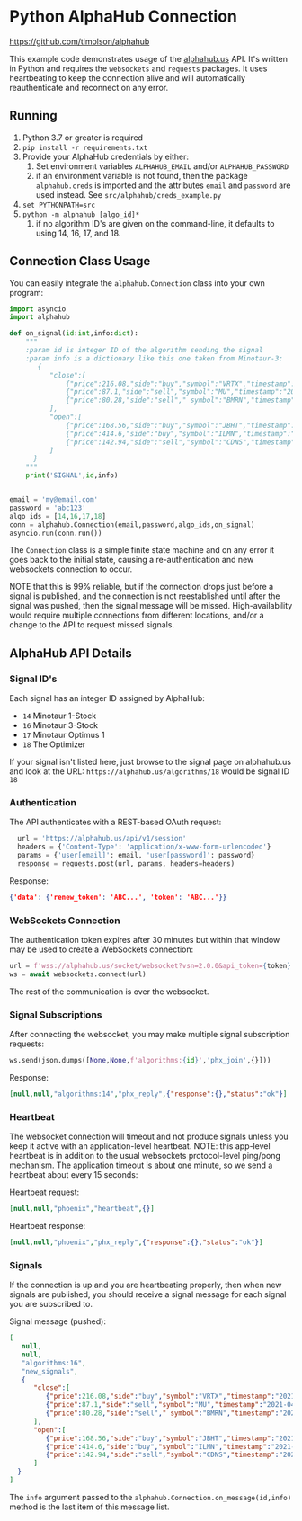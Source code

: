 # Python AlphaHub Connection

https://github.com/timolson/alphahub

This example code demonstrates usage of the [alphahub.us](https://alphahub.us) API. It's written in Python and requires 
the `websockets` and `requests` packages. It uses heartbeating to keep the connection alive and will automatically
reauthenticate and reconnect on any error.

## Running

1. Python 3.7 or greater is required
2. `pip install -r requirements.txt`
3. Provide your AlphaHub credentials by either:
   1. Set environment variables `ALPHAHUB_EMAIL` and/or `ALPHAHUB_PASSWORD` 
   2. if an environment variable is not found, then the
      package `alphahub.creds` is imported and the attributes `email` and
      `password` are used instead. See `src/alphahub/creds_example.py`
4. `set PYTHONPATH=src`
5. `python -m alphahub [algo_id]*`
   1. if no algorithm ID's are given on the command-line, it defaults to using 14, 16, 17, and 18.

## Connection Class Usage

You can easily integrate the `alphahub.Connection` class into your own program:

```python
import asyncio
import alphahub

def on_signal(id:int,info:dict):
    """
    :param id is integer ID of the algorithm sending the signal
    :param info is a dictionary like this one taken from Minotaur-3:
       {
          "close":[
              {"price":216.08,"side":"buy","symbol":"VRTX","timestamp":"2021-04-26 T14:30:00"},
              {"price":87.1,"side":"sell","symbol":"MU","timestamp":"2021-04-26T14:30:00"},
              {"price":80.28,"side":"sell"," symbol":"BMRN","timestamp":"2021-04-26T14:30:00"}
          ],
          "open":[
              {"price":168.56,"side":"buy","symbol":"JBHT","timestamp":"2021-04-26T14:30:01"},
              {"price":414.6,"side":"buy","symbol":"ILMN","timestamp":"2021-04-26T14:30:01"},
              {"price":142.94,"side":"sell","symbol":"CDNS","timestamp":"2021-04-26T14:30:01"}
          ]
      }
    """
    print('SIGNAL',id,info)


email = 'my@email.com'
password = 'abc123'
algo_ids = [14,16,17,18]
conn = alphahub.Connection(email,password,algo_ids,on_signal)
asyncio.run(conn.run())
```

The `Connection` class is a simple finite state machine and on any error it goes back to the initial state, causing a
re-authentication and new websockets connection to occur.

NOTE that this is 99% reliable, but if the connection drops just before a signal is published, and the connection is not
reestablished until after the signal was pushed, then the signal message will be missed. High-availability would require
multiple connections from different locations, and/or a change to the API to request missed signals.

## AlphaHub API Details

### Signal ID's

Each signal has an integer ID assigned by AlphaHub:
* `14` Minotaur 1-Stock
* `16` Minotaur 3-Stock
* `17` Minotaur Optimus 1
* `18` The Optimizer

If your signal isn't listed here, just browse to the signal page on alphahub.us and look at the URL: 
`https://alphahub.us/algorithms/18` would be signal ID `18`

### Authentication

The API authenticates with a REST-based OAuth request:

```python
  url = 'https://alphahub.us/api/v1/session'
  headers = {'Content-Type': 'application/x-www-form-urlencoded'}
  params = {'user[email]': email, 'user[password]': password}
  response = requests.post(url, params, headers=headers)
```

Response:

```json
{'data': {'renew_token': 'ABC...', 'token': 'ABC...'}}
```

### WebSockets Connection

The authentication token expires after 30 minutes but within that window may be used to create a WebSockets connection:

```python
url = f'wss://alphahub.us/socket/websocket?vsn=2.0.0&api_token={token}'
ws = await websockets.connect(url)
```

The rest of the communication is over the websocket.

### Signal Subscriptions

After connecting the websocket, you may make multiple signal subscription requests:

```python
ws.send(json.dumps([None,None,f'algorithms:{id}','phx_join',{}]))
```

Response:

```json
[null,null,"algorithms:14","phx_reply",{"response":{},"status":"ok"}]
```

### Heartbeat

The websocket connection will timeout and not produce signals unless you keep it active with an application-level
heartbeat. NOTE: this app-level heartbeat is in addition to the usual websockets protocol-level ping/pong
mechanism. The application timeout is about one minute, so we send a heartbeat about every 15 seconds:

Heartbeat request:

```json
[null,null,"phoenix","heartbeat",{}]
```

Heartbeat response:

```json
[null,null,"phoenix","phx_reply",{"response":{},"status":"ok"}]
```

### Signals

If the connection is up and you are heartbeating properly, then when new signals are published, you should receive a 
signal message for each signal you are subscribed to.

Signal message (pushed):

```json
[
   null,
   null,
   "algorithms:16",
   "new_signals",
   {
      "close":[
         {"price":216.08,"side":"buy","symbol":"VRTX","timestamp":"2021-04-26 T14:30:00"},
         {"price":87.1,"side":"sell","symbol":"MU","timestamp":"2021-04-26T14:30:00"},
         {"price":80.28,"side":"sell"," symbol":"BMRN","timestamp":"2021-04-26T14:30:00"}
      ],
      "open":[
         {"price":168.56,"side":"buy","symbol":"JBHT","timestamp":"2021-04-26T14:30:01"},
         {"price":414.6,"side":"buy","symbol":"ILMN","timestamp":"2021-04-26T14:30:01"},
         {"price":142.94,"side":"sell","symbol":"CDNS","timestamp":"2021-04-26T14:30:01"}
      ]
  }
]
```

The `info` argument passed to the `alphahub.Connection.on_message(id,info)` method is the last item of this message 
list.
